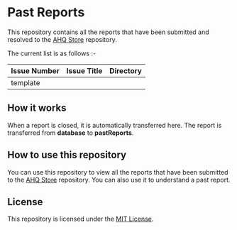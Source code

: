 # Past Reports

This repository contains all the reports that have been submitted and resolved to the [AHQ Store](https://github.com/ahqstore/reports) repository.

The current list is as follows :-

| Issue Number | Issue Title | Directory |
| ------------ | ----------- | --------- |
| template     |             |           |

## How it works

When a report is closed, it is automatically transferred here. The report is transferred from **database** to **pastReports**.

## How to use this repository

You can use this repository to view all the reports that have been submitted to the [AHQ Store](https://github.com/ahqstore/reports) repository. You can also use it to understand a past report.

## License

This repository is licensed under the [MIT License](https://github.com/ahqstore/reports/blob/main/LICENSE).
